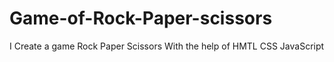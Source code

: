 # Game-of-Rock-Paper-scissors
I Create a game Rock Paper Scissors With the help of HMTL CSS JavaScript
